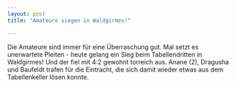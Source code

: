 ```yaml
---
layout: post
title: "Amateure siegen in Waldgirmes!"

---
```


Die Amateure sind immer für eine Überraschung gut. Mal setzt es unerwartete Pleiten - heute gelang ein Sieg beim Tabellendritten in Waldgirmes! Und der fiel mit 4:2 gewohnt torreich aus. Anane (2), Dragusha und Baufeldt trafen für die Eintracht, die sich damit wieder etwas aus dem Tabellenkeller lösen konnte.


